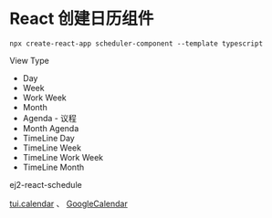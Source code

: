 # React 创建日历组件

`npx create-react-app scheduler-component --template typescript`

View Type

- Day
- Week
- Work Week
- Month
- Agenda - 议程
- Month Agenda
- TimeLine Day
- TimeLine Week
- TimeLine Work Week
- TimeLine Month

ej2-react-schedule

[tui.calendar](https://github.com/nhn/tui.calendar?tab=readme-ov-file) 、 [GoogleCalendar](https://www.youtube.com/watch?v=KUKyTRYGrnU)

